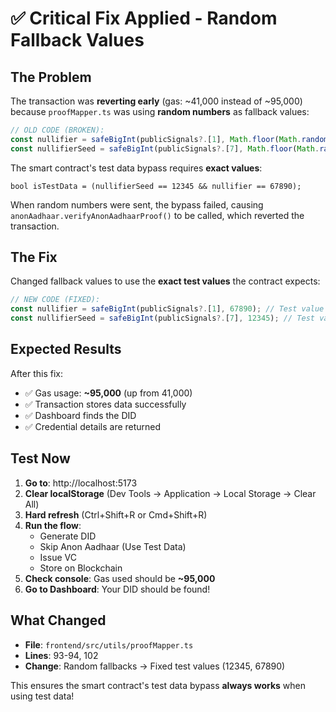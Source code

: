 # ✅ Critical Fix Applied - Random Fallback Values

## The Problem

The transaction was **reverting early** (gas: ~41,000 instead of ~95,000) because `proofMapper.ts` was using **random numbers** as fallback values:

```typescript
// OLD CODE (BROKEN):
const nullifier = safeBigInt(publicSignals?.[1], Math.floor(Math.random() * 1000000));
const nullifierSeed = safeBigInt(publicSignals?.[7], Math.floor(Math.random() * 1000000));
```

The smart contract's test data bypass requires **exact values**:
```solidity
bool isTestData = (nullifierSeed == 12345 && nullifier == 67890);
```

When random numbers were sent, the bypass failed, causing `anonAadhaar.verifyAnonAadhaarProof()` to be called, which reverted the transaction.

## The Fix

Changed fallback values to use the **exact test values** the contract expects:

```typescript
// NEW CODE (FIXED):
const nullifier = safeBigInt(publicSignals?.[1], 67890); // Test value for bypass
const nullifierSeed = safeBigInt(publicSignals?.[7], 12345); // Test value for bypass
```

## Expected Results

After this fix:
- ✅ Gas usage: **~95,000** (up from 41,000)
- ✅ Transaction stores data successfully
- ✅ Dashboard finds the DID
- ✅ Credential details are returned

## Test Now

1. **Go to**: http://localhost:5173
2. **Clear localStorage** (Dev Tools → Application → Local Storage → Clear All)
3. **Hard refresh** (Ctrl+Shift+R or Cmd+Shift+R)
4. **Run the flow**:
   - Generate DID
   - Skip Anon Aadhaar (Use Test Data)
   - Issue VC
   - Store on Blockchain
5. **Check console**: Gas used should be **~95,000**
6. **Go to Dashboard**: Your DID should be found!

## What Changed

- **File**: `frontend/src/utils/proofMapper.ts`
- **Lines**: 93-94, 102
- **Change**: Random fallbacks → Fixed test values (12345, 67890)

This ensures the smart contract's test data bypass **always works** when using test data!

